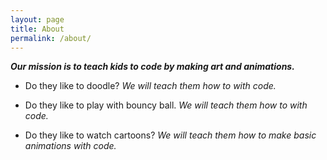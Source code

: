 ```yaml
---
layout: page
title: About 
permalink: /about/
---
```

***Our mission is to teach kids to code by making art and animations.***

* Do they like to doodle? *We will teach them how to with code.* 

* Do they like to play with bouncy ball. *We will teach them how to with code.* 

* Do they like to watch cartoons? *We will teach them how to make basic animations with code.* 
